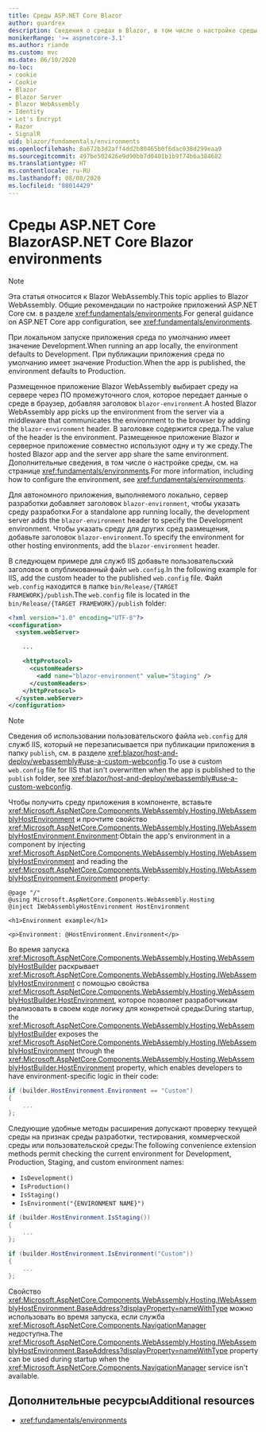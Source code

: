 ```yaml
---
title: Среды ASP.NET Core Blazor
author: guardrex
description: Сведения о средах в Blazor, в том числе о настройке среды для приложения Blazor WebAssembly.
monikerRange: '>= aspnetcore-3.1'
ms.author: riande
ms.custom: mvc
ms.date: 06/10/2020
no-loc:
- cookie
- Cookie
- Blazor
- Blazor Server
- Blazor WebAssembly
- Identity
- Let's Encrypt
- Razor
- SignalR
uid: blazor/fundamentals/environments
ms.openlocfilehash: 8a672b3d2aff4dd2b80465b0f6dac038d299eaa9
ms.sourcegitcommit: 497be502426e9d90bb7d0401b1b9f74b6a384682
ms.translationtype: HT
ms.contentlocale: ru-RU
ms.lasthandoff: 08/08/2020
ms.locfileid: "88014429"
---
```

# <a name="aspnet-core-no-locblazor-environments"></a><span data-ttu-id="09320-103">Среды ASP.NET Core Blazor</span><span class="sxs-lookup"><span data-stu-id="09320-103">ASP.NET Core Blazor environments</span></span>

> [!NOTE]
> <span data-ttu-id="09320-104">Эта статья относится к Blazor WebAssembly.</span><span class="sxs-lookup"><span data-stu-id="09320-104">This topic applies to Blazor WebAssembly.</span></span> <span data-ttu-id="09320-105">Общие рекомендации по настройке приложений ASP.NET Core см. в разделе <xref:fundamentals/environments>.</span><span class="sxs-lookup"><span data-stu-id="09320-105">For general guidance on ASP.NET Core app configuration, see <xref:fundamentals/environments>.</span></span>

<span data-ttu-id="09320-106">При локальном запуске приложения среда по умолчанию имеет значение Development.</span><span class="sxs-lookup"><span data-stu-id="09320-106">When running an app locally, the environment defaults to Development.</span></span> <span data-ttu-id="09320-107">При публикации приложения среда по умолчанию имеет значение Production.</span><span class="sxs-lookup"><span data-stu-id="09320-107">When the app is published, the environment defaults to Production.</span></span>

<span data-ttu-id="09320-108">Размещенное приложение Blazor WebAssembly выбирает среду на сервере через ПО промежуточного слоя, которое передает данные о среде в браузер, добавляя заголовок `blazor-environment`.</span><span class="sxs-lookup"><span data-stu-id="09320-108">A hosted Blazor WebAssembly app picks up the environment from the server via a middleware that communicates the environment to the browser by adding the `blazor-environment` header.</span></span> <span data-ttu-id="09320-109">В заголовке содержится среда.</span><span class="sxs-lookup"><span data-stu-id="09320-109">The value of the header is the environment.</span></span> <span data-ttu-id="09320-110">Размещенное приложение Blazor и серверное приложение совместно используют одну и ту же среду.</span><span class="sxs-lookup"><span data-stu-id="09320-110">The hosted Blazor app and the server app share the same environment.</span></span> <span data-ttu-id="09320-111">Дополнительные сведения, в том числе о настройке среды, см. на странице <xref:fundamentals/environments>.</span><span class="sxs-lookup"><span data-stu-id="09320-111">For more information, including how to configure the environment, see <xref:fundamentals/environments>.</span></span>

<span data-ttu-id="09320-112">Для автономного приложения, выполняемого локально, сервер разработки добавляет заголовок `blazor-environment`, чтобы указать среду разработки.</span><span class="sxs-lookup"><span data-stu-id="09320-112">For a standalone app running locally, the development server adds the `blazor-environment` header to specify the Development environment.</span></span> <span data-ttu-id="09320-113">Чтобы указать среду для других сред размещения, добавьте заголовок `blazor-environment`.</span><span class="sxs-lookup"><span data-stu-id="09320-113">To specify the environment for other hosting environments, add the `blazor-environment` header.</span></span>

<span data-ttu-id="09320-114">В следующем примере для служб IIS добавьте пользовательский заголовок в опубликованный файл `web.config`.</span><span class="sxs-lookup"><span data-stu-id="09320-114">In the following example for IIS, add the custom header to the published `web.config` file.</span></span> <span data-ttu-id="09320-115">Файл `web.config` находится в папке `bin/Release/{TARGET FRAMEWORK}/publish`.</span><span class="sxs-lookup"><span data-stu-id="09320-115">The `web.config` file is located in the `bin/Release/{TARGET FRAMEWORK}/publish` folder:</span></span>

```xml
<?xml version="1.0" encoding="UTF-8"?>
<configuration>
  <system.webServer>

    ...

    <httpProtocol>
      <customHeaders>
        <add name="blazor-environment" value="Staging" />
      </customHeaders>
    </httpProtocol>
  </system.webServer>
</configuration>
```

> [!NOTE]
> <span data-ttu-id="09320-116">Сведения об использовании пользовательского файла `web.config` для служб IIS, который не перезаписывается при публикации приложения в папку `publish`, см. в разделе <xref:blazor/host-and-deploy/webassembly#use-a-custom-webconfig>.</span><span class="sxs-lookup"><span data-stu-id="09320-116">To use a custom `web.config` file for IIS that isn't overwritten when the app is published to the `publish` folder, see <xref:blazor/host-and-deploy/webassembly#use-a-custom-webconfig>.</span></span>

<span data-ttu-id="09320-117">Чтобы получить среду приложения в компоненте, вставьте <xref:Microsoft.AspNetCore.Components.WebAssembly.Hosting.IWebAssemblyHostEnvironment> и прочтите свойство <xref:Microsoft.AspNetCore.Components.WebAssembly.Hosting.IWebAssemblyHostEnvironment.Environment>:</span><span class="sxs-lookup"><span data-stu-id="09320-117">Obtain the app's environment in a component by injecting <xref:Microsoft.AspNetCore.Components.WebAssembly.Hosting.IWebAssemblyHostEnvironment> and reading the <xref:Microsoft.AspNetCore.Components.WebAssembly.Hosting.IWebAssemblyHostEnvironment.Environment> property:</span></span>

```razor
@page "/"
@using Microsoft.AspNetCore.Components.WebAssembly.Hosting
@inject IWebAssemblyHostEnvironment HostEnvironment

<h1>Environment example</h1>

<p>Environment: @HostEnvironment.Environment</p>
```

<span data-ttu-id="09320-118">Во время запуска <xref:Microsoft.AspNetCore.Components.WebAssembly.Hosting.WebAssemblyHostBuilder> раскрывает <xref:Microsoft.AspNetCore.Components.WebAssembly.Hosting.IWebAssemblyHostEnvironment> с помощью свойства <xref:Microsoft.AspNetCore.Components.WebAssembly.Hosting.WebAssemblyHostBuilder.HostEnvironment>, которое позволяет разработчикам реализовать в своем коде логику для конкретной среды:</span><span class="sxs-lookup"><span data-stu-id="09320-118">During startup, the <xref:Microsoft.AspNetCore.Components.WebAssembly.Hosting.WebAssemblyHostBuilder> exposes the <xref:Microsoft.AspNetCore.Components.WebAssembly.Hosting.IWebAssemblyHostEnvironment> through the <xref:Microsoft.AspNetCore.Components.WebAssembly.Hosting.WebAssemblyHostBuilder.HostEnvironment> property, which enables developers to have environment-specific logic in their code:</span></span>

```csharp
if (builder.HostEnvironment.Environment == "Custom")
{
    ...
};
```

<span data-ttu-id="09320-119">Следующие удобные методы расширения допускают проверку текущей среды на признак среды разработки, тестирования, коммерческой среды или пользовательской среды:</span><span class="sxs-lookup"><span data-stu-id="09320-119">The following convenience extension methods permit checking the current environment for Development, Production, Staging, and custom environment names:</span></span>

* `IsDevelopment()`
* `IsProduction()`
* `IsStaging()`
* `IsEnvironment("{ENVIRONMENT NAME}")`

```csharp
if (builder.HostEnvironment.IsStaging())
{
    ...
};

if (builder.HostEnvironment.IsEnvironment("Custom"))
{
    ...
};
```

<span data-ttu-id="09320-120">Свойство <xref:Microsoft.AspNetCore.Components.WebAssembly.Hosting.IWebAssemblyHostEnvironment.BaseAddress?displayProperty=nameWithType> можно использовать во время запуска, если служба <xref:Microsoft.AspNetCore.Components.NavigationManager> недоступна.</span><span class="sxs-lookup"><span data-stu-id="09320-120">The <xref:Microsoft.AspNetCore.Components.WebAssembly.Hosting.IWebAssemblyHostEnvironment.BaseAddress?displayProperty=nameWithType> property can be used during startup when the <xref:Microsoft.AspNetCore.Components.NavigationManager> service isn't available.</span></span>

## <a name="additional-resources"></a><span data-ttu-id="09320-121">Дополнительные ресурсы</span><span class="sxs-lookup"><span data-stu-id="09320-121">Additional resources</span></span>

* <xref:fundamentals/environments>
